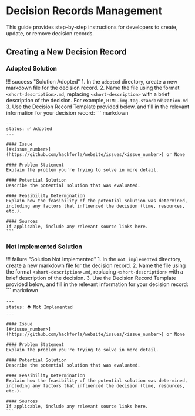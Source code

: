 # Decision Records Management

This guide provides step-by-step instructions for developers to create, update, or remove decision records.

## Creating a New Decision Record

### Adopted Solution

!!! success "Solution Adopted"
    1. In the `adopted` directory, create a new markdown file for the decision record.
    2. Name the file using the format `<short-description>.md`, replacing `<short-description>` with a brief description of the decision. For example, `HTML-img-tag-standardization.md`
    3. Use the Decision Record Template provided below, and fill in the relevant information for your decision record:
    ``` markdown

    ---
    status: ✅ Adopted
    ---

    #### Issue
    [#<issue_number>](https://github.com/hackforla/website/issues/<issue_number>) or None

    #### Problem Statement
    Explain the problem you're trying to solve in more detail.

    #### Potential Solution
    Describe the potential solution that was evaluated.

    #### Feasibility Determination
    Explain how the feasibility of the potential solution was determined, including any factors that influenced the decision (time, resources, etc.).

    #### Sources
    If applicable, include any relevant source links here.
    ```

### Not Implemented Solution

!!! failure "Solution Not Implemented"
    1. In the `not_implemented` directory, create a new markdown file for the decision record.
    2. Name the file using the format `<short-description>.md`, replacing `<short-description>` with a brief description of the decision.
    3. Use the Decision Record Template provided below, and fill in the relevant information for your decision record:
    ``` markdown

    ---
    status: ⛔ Not Implemented
    ---

    #### Issue
    [#<issue_number>](https://github.com/hackforla/website/issues/<issue_number>) or None

    #### Problem Statement
    Explain the problem you're trying to solve in more detail.

    #### Potential Solution
    Describe the potential solution that was evaluated.

    #### Feasibility Determination
    Explain how the feasibility of the potential solution was determined, including any factors that influenced the decision (time, resources, etc.).

    #### Sources
    If applicable, include any relevant source links here.
    ```
